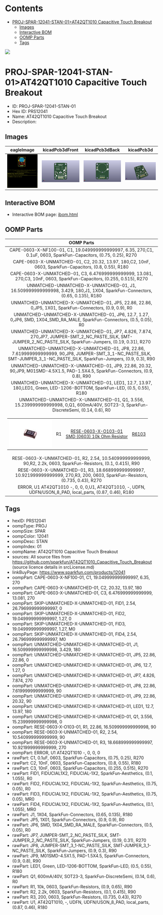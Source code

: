 



Contents
========

* [PROJ-SPAR-12041-STAN-01>AT42QT1010 Capacitive Touch Breakout](#proj-spar-12041-stan-01at42qt1010-capacitive-touch-breakout)
	* [Images](#images)
	* [Interactive BOM](#interactive-bom)
	* [OOMP Parts](#oomp-parts)
	* [Tags](#tags)
  
![][im]
# PROJ-SPAR-12041-STAN-01>AT42QT1010 Capacitive Touch Breakout

- ID: PROJ-SPAR-12041-STAN-01
- Hex ID: PRS12041
- Name: AT42QT1010 Capacitive Touch Breakout
- Description: 

## Images
  
  

|eagleImage|kicadPcb3dFront|kicadPcb3dBack|kicadPcb3d|
| :---: | :---: | :---: | :---: |
|[![eagleImage](eagleImage_140.png)](eagleImage_600.png)|[![kicadPcb3dFront](kicadPcb3dFront_140.png)](kicadPcb3dFront_600.png)|[![kicadPcb3dBack](kicadPcb3dBack_140.png)](kicadPcb3dBack_600.png)|[![kicadPcb3d](kicadPcb3d_140.png)](kicadPcb3d_600.png)|

## Interactive BOM

- Interactive BOM page: [ibom.html](kicad/bom/ibom.html)

## OOMP Parts
  

|OOMP Parts|
| :---: |
|CAPE-0603-X-NF100-01, C1, 19.049999999999997, 6.35, 270,C1, 0.1uF, 0603, SparkFun-Capacitors, (0.75, 0.25), R270|
|CAPE-0603-X-UNMATCHED-01, C2, 20.32, 13.97, 180,C2, 10nF, 0603, SparkFun-Capacitors, (0.8, 0.55), R180|
|CAPE-0603-X-UNMATCHED-01, C3, 6.476999999999999, 13.081, 270,C3, 10nF, 0603, SparkFun-Capacitors, (0.255, 0.515), R270|
|UNMATCHED-UNMATCHED-X-UNMATCHED-01, J1, 16.509999999999998, 3.429, 180,J1, 1X04, SparkFun-Connectors, (0.65, 0.135), R180|
|UNMATCHED-UNMATCHED-X-UNMATCHED-01, JP5, 22.86, 22.86, 0,JP5, 1X01, SparkFun-Connectors, (0.9, 0.9), R0|
|UNMATCHED-UNMATCHED-X-UNMATCHED-01, JP6, 12.7, 1.27, 0,JP6, SMD, 1X04_SMD_RA_MALE, SparkFun-Connectors, (0.5, 0.05), R0|
|UNMATCHED-UNMATCHED-X-UNMATCHED-01, JP7, 4.826, 7.874, 270,JP7, JUMPER-SMT_2_NC_PASTE_SILK, SMT-JUMPER_2_NC_PASTE_SILK, SparkFun-Jumpers, (0.19, 0.31), R270|
|UNMATCHED-UNMATCHED-X-UNMATCHED-01, JP8, 22.86, 7.619999999999999, 90,JP8, JUMPER-SMT_3_1-NC_PASTE_SILK, SMT-JUMPER_3_1-NC_PASTE_SILK, SparkFun-Jumpers, (0.9, 0.3), R90|
|UNMATCHED-UNMATCHED-X-UNMATCHED-01, JP9, 22.86, 20.32, 90,JP9, M01SMD-4.5X1.5, PAD-1.5X4.5, SparkFun-Connectors, (0.9, 0.8), R90|
|UNMATCHED-UNMATCHED-X-UNMATCHED-01, LED1, 12.7, 13.97, 180,LED1, Green, LED-1206-BOTTOM, SparkFun-LED, (0.5, 0.55), R180|
|UNMATCHED-UNMATCHED-X-UNMATCHED-01, Q1, 3.556, 15.239999999999998, 0,Q1, 600mA/40V, SOT23-3, SparkFun-DiscreteSemi, (0.14, 0.6), R0|
|<table><tr><td>![RESE-0603-X-O103-01](https://raw.githubusercontent.com/oomlout/oomlout_OOMP_parts/main/RESE-0603-X-O103-01/image_140.jpg)</td><td> R1</td><td>[RESE-0603-X-O103-01<br>SMD (0603) 10k Ohm Resistor](https://github.com/oomlout/oomlout_OOMP_parts/tree/main/RESE-0603-X-O103-01/)</td><td>[R6103](https://github.com/oomlout/oomlout_OOMP_parts/tree/main/RESE-0603-X-O103-01/)</td></tr></table>|
|RESE-0603-X-UNMATCHED-01, R2, 2.54, 10.540999999999999, 90,R2, 2.2k, 0603, SparkFun-Resistors, (0.1, 0.415), R90|
|RESE-0603-X-UNMATCHED-01, R3, 18.668999999999997, 10.921999999999999, 270,R3, 200, 0603, SparkFun-Resistors, (0.735, 0.43), R270|
|ERROR, U1 AT42QT1010 -, 0, 0, 0,U1, AT42QT1010, -, UDFN, UDFN/USON_8_PAD, local_parts, (0.87, 0.46), R180|

## Tags

- hexID: PRS12041
- oompType: PROJ
- oompSize: SPAR
- oompColor: 12041
- oompDesc: STAN
- oompIndex: 01
- oompName: AT42QT1010 Capacitive Touch Breakout
- sources: All source files from https://github.com/sparkfun/AT42QT1010_Capacitive_Touch_Breakout (source licence details in srcLicense.md)
- linkBuyPage: https://www.sparkfun.com/products/12041
- oompPart: CAPE-0603-X-NF100-01, C1, 19.049999999999997, 6.35, 270
- oompPart: CAPE-0603-X-UNMATCHED-01, C2, 20.32, 13.97, 180
- oompPart: CAPE-0603-X-UNMATCHED-01, C3, 6.476999999999999, 13.081, 270
- oompPart: SKIP-UNMATCHED-X-UNMATCHED-01, FID1, 2.54, 26.796999999999997, 0
- oompPart: SKIP-UNMATCHED-X-UNMATCHED-01, FID2, 19.049999999999997, 1.27, 0
- oompPart: SKIP-UNMATCHED-X-UNMATCHED-01, FID3, 19.049999999999997, 1.27, M0
- oompPart: SKIP-UNMATCHED-X-UNMATCHED-01, FID4, 2.54, 26.796999999999997, M0
- oompPart: UNMATCHED-UNMATCHED-X-UNMATCHED-01, J1, 16.509999999999998, 3.429, 180
- oompPart: UNMATCHED-UNMATCHED-X-UNMATCHED-01, JP5, 22.86, 22.86, 0
- oompPart: UNMATCHED-UNMATCHED-X-UNMATCHED-01, JP6, 12.7, 1.27, 0
- oompPart: UNMATCHED-UNMATCHED-X-UNMATCHED-01, JP7, 4.826, 7.874, 270
- oompPart: UNMATCHED-UNMATCHED-X-UNMATCHED-01, JP8, 22.86, 7.619999999999999, 90
- oompPart: UNMATCHED-UNMATCHED-X-UNMATCHED-01, JP9, 22.86, 20.32, 90
- oompPart: UNMATCHED-UNMATCHED-X-UNMATCHED-01, LED1, 12.7, 13.97, 180
- oompPart: UNMATCHED-UNMATCHED-X-UNMATCHED-01, Q1, 3.556, 15.239999999999998, 0
- oompPart: RESE-0603-X-O103-01, R1, 22.86, 16.509999999999998, 90
- oompPart: RESE-0603-X-UNMATCHED-01, R2, 2.54, 10.540999999999999, 90
- oompPart: RESE-0603-X-UNMATCHED-01, R3, 18.668999999999997, 10.921999999999999, 270
- oompPart: ERROR, U1 AT42QT1010 -, 0, 0, 0
- rawPart: C1, 0.1uF, 0603, SparkFun-Capacitors, (0.75, 0.25), R270
- rawPart: C2, 10nF, 0603, SparkFun-Capacitors, (0.8, 0.55), R180
- rawPart: C3, 10nF, 0603, SparkFun-Capacitors, (0.255, 0.515), R270
- rawPart: FID1, FIDUCIAL1X2, FIDUCIAL-1X2, SparkFun-Aesthetics, (0.1, 1.055), R0
- rawPart: FID2, FIDUCIAL1X2, FIDUCIAL-1X2, SparkFun-Aesthetics, (0.75, 0.05), R0
- rawPart: FID3, FIDUCIAL1X2, FIDUCIAL-1X2, SparkFun-Aesthetics, (0.75, 0.05), MR0
- rawPart: FID4, FIDUCIAL1X2, FIDUCIAL-1X2, SparkFun-Aesthetics, (0.1, 1.055), MR0
- rawPart: J1, 1X04, SparkFun-Connectors, (0.65, 0.135), R180
- rawPart: JP5, 1X01, SparkFun-Connectors, (0.9, 0.9), R0
- rawPart: JP6, SMD, 1X04_SMD_RA_MALE, SparkFun-Connectors, (0.5, 0.05), R0
- rawPart: JP7, JUMPER-SMT_2_NC_PASTE_SILK, SMT-JUMPER_2_NC_PASTE_SILK, SparkFun-Jumpers, (0.19, 0.31), R270
- rawPart: JP8, JUMPER-SMT_3_1-NC_PASTE_SILK, SMT-JUMPER_3_1-NC_PASTE_SILK, SparkFun-Jumpers, (0.9, 0.3), R90
- rawPart: JP9, M01SMD-4.5X1.5, PAD-1.5X4.5, SparkFun-Connectors, (0.9, 0.8), R90
- rawPart: LED1, Green, LED-1206-BOTTOM, SparkFun-LED, (0.5, 0.55), R180
- rawPart: Q1, 600mA/40V, SOT23-3, SparkFun-DiscreteSemi, (0.14, 0.6), R0
- rawPart: R1, 10k, 0603, SparkFun-Resistors, (0.9, 0.65), R90
- rawPart: R2, 2.2k, 0603, SparkFun-Resistors, (0.1, 0.415), R90
- rawPart: R3, 200, 0603, SparkFun-Resistors, (0.735, 0.43), R270
- rawPart: U1, AT42QT1010, -, UDFN, UDFN/USON_8_PAD, local_parts, (0.87, 0.46), R180



[im]: kicadPcb3d_450.png
